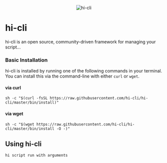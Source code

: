 <p align="center">
  <img src="https://github.com/hi-cli/hi-cli/blob/master/hi-cli.png?raw=true" alt="hi-cli">
</p>

# hi-cli
hi-cli is an open source, community-driven framework for managing your script...


### Basic Installation

hi-cli is installed by running one of the following commands in your terminal. You can install this via the command-line with either `curl` or `wget`.

#### via curl

```shell
sh -c "$(curl -fsSL https://raw.githubusercontent.com/hi-cli/hi-cli/master/bin/install)"
```

#### via wget

```shell
sh -c "$(wget https://raw.githubusercontent.com/hi-cli/hi-cli/master/bin/install -O -)"
```

## Using hi-cli

```
hi script run with arguments
```


